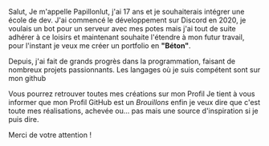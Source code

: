 Salut,
Je m'appelle Papillonlut, j'ai 17 ans et je souhaiterais intégrer une école de dev.
J'ai commencé le développement sur Discord en 2020, je voulais un bot pour un serveur avec mes potes mais j'ai tout de suite adhérer à ce loisirs et maintenant souhaite l'étendre à mon futur travail, pour l'instant je veux me créer un portfolio en **"Béton"**.

Depuis, j'ai fait de grands progrès dans la programmation, faisant de nombreux projets passionnants. 
Les langages où je suis compétent sont sur mon github

Vous pourrez retrouver toutes mes créations sur mon Profil
Je tient à vous informer que mon Profil GitHub est un *Brouillons* enfin je veux dire que c'est toute mes réalisations, achevée ou... pas mais une source d'inspiration si je puis dire.

Merci de votre attention !
